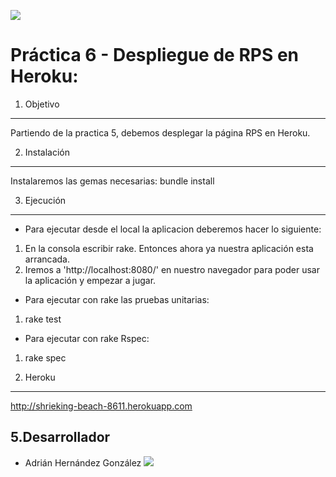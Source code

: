 ![](http://i1296.photobucket.com/albums/ag1/adrihg89/Piedra_papel_tijeras_zpsf31ae8ab.jpg)

Práctica 6 - Despliegue de RPS en Heroku:
===========
 
1. Objetivo
-----------

Partiendo de la practica 5, debemos desplegar la página RPS en Heroku.


2. Instalación
--------------

Instalaremos las gemas necesarias: bundle install

3. Ejecución
------------

* Para ejecutar desde el local la aplicacion deberemos hacer lo siguiente:

1. En la consola escribir rake. Entonces ahora ya nuestra aplicación esta arrancada.
2. Iremos a 'http://localhost:8080/' en nuestro navegador para poder usar la aplicación y empezar a jugar.

* Para ejecutar con rake las pruebas unitarias:

1. rake test

* Para ejecutar con rake Rspec:

1. rake spec

4. Heroku
------------

http://shrieking-beach-8611.herokuapp.com

5.Desarrollador
---------------

* Adrián Hernández González
![](https://www.google.es/search?q=heroku&safe=active&client=ubuntu&hs=BtJ&channel=fs&source=lnms&tbm=isch&sa=X&ei=SqtyUv3pEIXX7AaZ9oDoDA&ved=0CAkQ_AUoAQ&biw=1366&bih=603#facrc=_&imgdii=_&imgrc=l3VyoZUZTKM9bM%3A%3B-3PJdJVYLKeK-M%3Bhttp%253A%252F%252Frack.1.mshcdn.com%252Fmedia%252FZgkyMDEyLzEyLzA0LzhlL3NhbGVzZm9yY2VhLmMyVy5qcGcKcAl0aHVtYgk5NTB4NTM0IwplCWpwZw%252F5a6a0dd0%252F3d2%252Fsalesforce-acquires-ruby-cloud-platform-heroku-for-212-million-435a1771ba.jpg%3Bhttp%253A%252F%252Fmashable.com%252F2010%252F12%252F08%252Fsalesforce-heroku%252F%3B950%3B534)